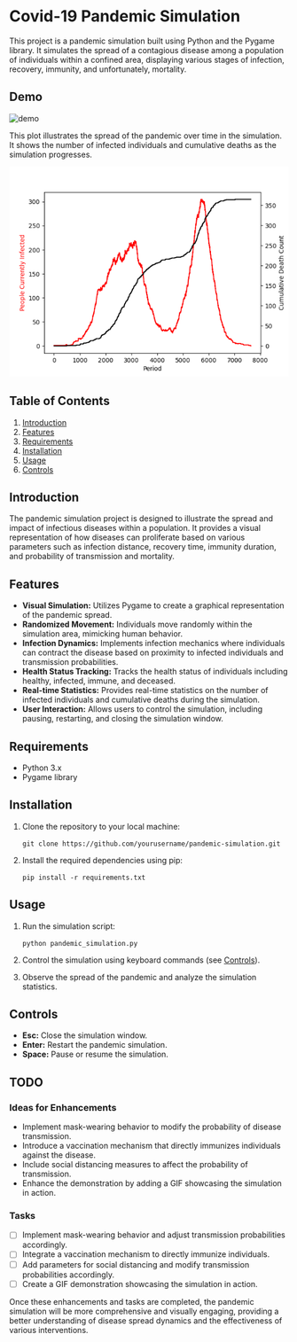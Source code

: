 # Covid-19 Pandemic Simulation

This project is a pandemic simulation built using Python and the Pygame library. It simulates the spread of a contagious disease among a population of individuals within a confined area, displaying various stages of infection, recovery, immunity, and unfortunately, mortality.

## Demo
<img src="demo/demo.gif" alt="demo" loop=infinite>


This plot illustrates the spread of the pandemic over time in the simulation. It shows the number of infected individuals and cumulative deaths as the simulation progresses.

![Demo Plot](demo/demo_plot.png)

## Table of Contents
1. [Introduction](#introduction)
2. [Features](#features)
3. [Requirements](#requirements)
4. [Installation](#installation)
5. [Usage](#usage)
6. [Controls](#controls)

## Introduction

The pandemic simulation project is designed to illustrate the spread and impact of infectious diseases within a population. It provides a visual representation of how diseases can proliferate based on various parameters such as infection distance, recovery time, immunity duration, and probability of transmission and mortality.

## Features

- **Visual Simulation:** Utilizes Pygame to create a graphical representation of the pandemic spread.
- **Randomized Movement:** Individuals move randomly within the simulation area, mimicking human behavior.
- **Infection Dynamics:** Implements infection mechanics where individuals can contract the disease based on proximity to infected individuals and transmission probabilities.
- **Health Status Tracking:** Tracks the health status of individuals including healthy, infected, immune, and deceased.
- **Real-time Statistics:** Provides real-time statistics on the number of infected individuals and cumulative deaths during the simulation.
- **User Interaction:** Allows users to control the simulation, including pausing, restarting, and closing the simulation window.

## Requirements

- Python 3.x
- Pygame library

## Installation

1. Clone the repository to your local machine:

    ```
    git clone https://github.com/yourusername/pandemic-simulation.git
    ```

2. Install the required dependencies using pip:

    ```
    pip install -r requirements.txt
    ```


## Usage

1. Run the simulation script:

    ```
    python pandemic_simulation.py

    ```

2. Control the simulation using keyboard commands (see [Controls](#controls)).

3. Observe the spread of the pandemic and analyze the simulation statistics.

## Controls

- **Esc:** Close the simulation window.
- **Enter:** Restart the pandemic simulation.
- **Space:** Pause or resume the simulation.


## TODO

### Ideas for Enhancements

- Implement mask-wearing behavior to modify the probability of disease transmission.
- Introduce a vaccination mechanism that directly immunizes individuals against the disease.
- Include social distancing measures to affect the probability of transmission.
- Enhance the demonstration by adding a GIF showcasing the simulation in action.

### Tasks

- [ ] Implement mask-wearing behavior and adjust transmission probabilities accordingly.
- [ ] Integrate a vaccination mechanism to directly immunize individuals.
- [ ] Add parameters for social distancing and modify transmission probabilities accordingly.
- [ ] Create a GIF demonstration showcasing the simulation in action.

Once these enhancements and tasks are completed, the pandemic simulation will be more comprehensive and visually engaging, providing a better understanding of disease spread dynamics and the effectiveness of various interventions.
